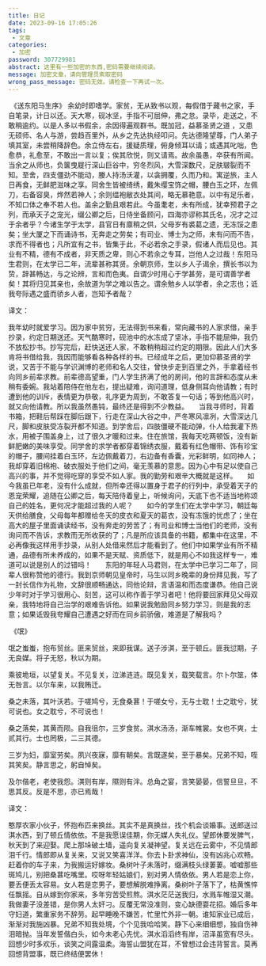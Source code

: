```yaml
---
title: 日记
date: 2023-09-16 17:05:26
tags: 
 - 文章
categories: 
 - 加密
password: 307729981
abstract: 这里有一些加密的东西,密码需要继续阅读。
message: 加密文章，请向管理员索取密码
wrong_pass_message: 密码无效。请检查一下再试一次。
---
```


​														《送东阳马生序》
余幼时即嗜学。家贫，无从致书以观，每假借于藏书之家，手自笔录，计日以还。天大寒，砚冰坚，手指不可屈伸，弗之怠。录毕，走送之，不敢稍逾约。以是人多以书假余，余因得遍观群书。既加冠，益慕圣贤之道 ，又患无硕师、名人与游，尝趋百里外，从乡之先达执经叩问。先达德隆望尊，门人弟子填其室，未尝稍降辞色。余立侍左右，援疑质理，俯身倾耳以请；或遇其叱咄，色愈恭，礼愈至，不敢出一言以复；俟其欣悦，则又请焉。故余虽愚，卒获有所闻。当余之从师也，负箧曳屣行深山巨谷中，穷冬烈风，大雪深数尺，足肤皲裂而不知。至舍，四支僵劲不能动，媵人持汤沃灌，以衾拥覆，久而乃和。寓逆旅，主人日再食，无鲜肥滋味之享。同舍生皆被绮绣，戴朱缨宝饰之帽，腰白玉之环，左佩刀，右备容臭，烨然若神人；余则缊袍敝衣处其间，略无慕艳意。以中有足乐者，不知口体之奉不若人也。盖余之勤且艰若此。今虽耄老，未有所成，犹幸预君子之列，而承天子之宠光，缀公卿之后，日侍坐备顾问，四海亦谬称其氏名，况才之过于余者乎？今诸生学于太学，县官日有廪稍之供，父母岁有裘葛之遗，无冻馁之患矣；坐大厦之下而诵诗书，无奔走之劳矣；有司业、博士为之师，未有问而不告，求而不得者也；凡所宜有之书，皆集于此，不必若余之手录，假诸人而后见也。其业有不精，德有不成者，非天质之卑，则心不若余之专耳，岂他人之过哉！东阳马生君则，在太学已二年，流辈甚称其贤。余朝京师，生以乡人子谒余，撰长书以为贽，辞甚畅达，与之论辨，言和而色夷。自谓少时用心于学甚劳，是可谓善学者矣！其将归见其亲也，余故道为学之难以告之。谓余勉乡人以学者，余之志也；诋我夸际遇之盛而骄乡人者，岂知予者哉？

译文：

我年幼时就爱学习。因为家中贫穷，⽆法得到书来看，常向藏书的⼈家求借，亲⼿抄录，约定⽇期送还。天⽓酷寒时，砚池中的⽔冻成了坚冰，⼿指不能屈伸，我仍不放松抄书。抄写完后，赶快送还⼈家，不敢稍稍超过约定的期限。因此⼈们⼤多肯将书借给我，我因⽽能够看各种各样的书。已经成年之后，更加仰慕圣贤的学说，⼜苦于不能与学识渊博的⽼师和名⼈交往，曾快步⾛到百⾥之外，⼿拿着经书向同乡前辈求教。前辈德⾼望重，门⼈学⽣挤满了他的房间，他的⾔辞和态度从未稍有委婉。我站着陪侍在他左右，提出疑难，询问道理，低⾝侧⽿向他请教；有时遭到他的训斥，表情更为恭敬，礼序更为周到，不敢答复⼀句话；等到他⾼兴时，就⼜向他请教。所以我虽然愚钝，最终还是得到不少教益。　　当我寻师时，背着书箱，把鞋后帮踩在脚后跟下，⾏⾛在深⼭⼤⾕之中，严冬寒风凛冽，⼤雪深达⼏尺，脚和⽪肤受冻裂开都不知道。到学舍后，四肢僵硬不能动弹，仆⼈给我灌下热⽔，⽤被⼦围盖⾝上，过了很久才暖和过来。住在旅馆，我每天吃两顿饭，没有新鲜肥嫩的美味享受。同学舍的求学者都穿着锦绣⾐服，戴着有红⾊帽带、饰有珍宝的帽⼦，腰间挂着⽩⽟环，左边佩戴着⼑，右边备有⾹囊，光彩鲜明，如同神⼈；我却穿着旧棉袍、破⾐服处于他们之间，毫⽆羡慕的意思。因为⼼中有⾜以使⾃⼰⾼兴的事，并不觉得吃穿的享受不如⼈家。我的勤劳和艰⾟⼤概就是这样。　　如今我虽已年⽼，没有什么成就，但所幸还得以置⾝于君⼦的⾏列中，承受着天⼦的恩宠荣耀，追随在公卿之后，每天陪侍着皇上，听候询问，天底下也不适当地称颂⾃⼰的姓名，更何况才能超过我的⼈呢？　　如今的学⽣们在太学中学习，朝廷每天供给膳⾷，⽗母每年都赠给冬天的⽪⾐和夏天的葛⾐，没有冻饿的忧虑了；坐在⾼⼤的屋⼦⾥⾯诵读经书，没有奔⾛的劳苦了；有司业和博⼠当他们的⽼师，没有询问⽽不告诉，求教⽽⽆所收获的了；凡是所应该具备的书籍，都集中在这⾥，不必再像我这样⽤⼿抄录，从别⼈处借来然后才能看到了。他们中如果学业有所不精通，品德有所未养成的，如果不是天赋、资质低下，就是⽤⼼不如我这样专⼀，难道可以说是别⼈的过错吗！　　东阳的年轻⼈马君则，在太学中已学习⼆年了，同辈⼈很称赞他的德⾏。我到京师朝见皇帝时，马⽣以同乡晚辈的⾝份拜见我，写了⼀封长信作为礼物，⽂辞很顺畅通达，同他论辩，⾔语温和⽽态度谦恭。他⾃⼰说少年时对于学习很⽤⼼、刻苦，这可以称作善于学习者吧！他将要回家拜见⽗母双亲，我特地将⾃⼰治学的艰难告诉他。如果说我勉励同乡努⼒学习，则是我的志意；如果诋毁我夸耀⾃⼰遭遇之好⽽在同乡前骄傲，难道是了解我吗？









​																《氓》

氓之蚩蚩，抱布贸丝。匪来贸丝，来即我谋。送子涉淇，至于顿丘。匪我愆期，子无良媒。将子无怒，秋以为期。

乘彼垝垣，以望复关。不见复关，泣涕涟涟。既见复关，载笑载言。尔卜尔筮，体无咎言。以尔车来，以我贿迁。

桑之未落，其叶沃若。于嗟鸠兮，无食桑葚！于嗟女兮，无与士耽！士之耽兮，犹可说也。女之耽兮，不可说也！

桑之落矣，其黄而陨。自我徂尔，三岁食贫。淇水汤汤，渐车帷裳。女也不爽，士贰其行。士也罔极，二三其德。

三岁为妇，靡室劳矣。夙兴夜寐，靡有朝矣。言既遂矣，至于暴矣。兄弟不知，咥其笑矣。静言思之，躬自悼矣。

及尔偕老，老使我怨。淇则有岸，隰则有泮。总角之宴，言笑晏晏，信誓旦旦，不思其反。反是不思，亦已焉哉！



译文：

憨厚农家小伙子，怀抱布匹来换丝。其实不是真换丝，找个机会谈婚事。送郎送过淇水西，到了顿丘情依依。不是我愿误佳期，你无媒人失礼仪。望郎休要发脾气，秋天到了来迎娶。爬上那垛破土墙，遥向复关凝神望。复关远在云雾中，不见情郎泪千行。情郎即从复关来，又说又笑喜洋洋。你去卜卦求神仙，没有凶兆心欢畅。赶着你的车子来，为我搬运好嫁妆。桑树叶子未落时，缀满枝头绿萋萋。嘘嘘那些斑鸠儿，别把桑葚吃嘴里。哎呀年轻姑娘们，别对男人情依依。男人若是恋上你，要丢便丢太容易。女人若是恋男子，要想解脱难挣离。桑树叶子落下了，枯黄憔悴任飘摇。自从嫁到你家来，多年穷苦受煎熬。淇水茫茫送我归，水溅车帷湿又潮。我做妻子没差错，是你男人太奸刁。反覆无常没准则，变心缺德耍花招。婚后多年守妇道，繁重家务不辞劳。起早睡晚不嫌苦，忙里忙外非一朝。谁知家业已成后，渐渐对我施凶暴。兄弟不知我处境，个个见我哈哈笑。静下心来细细想，独自伤神泪暗抛。当年发誓偕白头，如今未老心先忧。淇水滔滔终有岸，沼泽虽宽有尽头。回想少时多欢乐，谈笑之间露温柔。海誓山盟犹在耳，不曾想过会违背誓言。莫再回想背盟事，既已终结便罢休！

